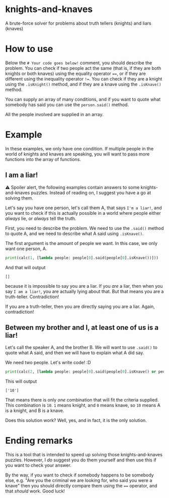 # knights-and-knaves
A brute-force solver for problems about truth tellers (knights) and liars (knaves)

# How to use
Below the `# Your code goes below!` comment, you should describe the problem. You can check if two people act the same (that is, if they are both knights or both knaves) using the equality operator `==`, or if they are different using the inequality operator `!=`. You can check if they are a knight using the `.isKnight()` method, and if they are a knave using the `.isKnave()` method.

You can supply an array of many conditions, and if you want to quote what somebody has said you can use the `person.said()` method.

All the people involved are supplied in an array.

# Example

In these examples, we only have one condition. If multiple people in the world of knights and knaves are speaking, you will want to pass more functions into the array of functions.

## I am a liar!
:warning: Spoiler alert, the following examples contain answers to some knights-and-knaves puzzles. Instead of reading on, I suggest you have a go at solving them.

Let's say you have one person, let's call them A, that says `I'm a liar!`, and you want to check if this is actually possible in a world where people either *always* lie, or *always* tell the truth.

First, you need to describe the problem. We need to use the `.said()` method to quote A, and we need to describe what A said using `.isKnave()`.

The first argument is the amount of people we want. In this case, we only want one person, A.

```python
print(calc(1, [lambda people: people[0].said(people[0].isKnave())]))
```

And that will output

```
[]
```

because it is impossible to say you are a liar. If you *are* a liar, then when you say `I am a liar!`, you are actually lying about that. But that means you are a truth-teller. Contradiction!

If you are a truth-teller, then you are directly saying you are a liar. Again, contradiction!

## Between my brother and I, at least one of us is a liar!
Let's call the speaker A, and the brother B. We will want to use `.said()` to quote what A said, and then we will have to explain what A did say.

We need two people. Let's write code! :D

```python
print(calc(2, [lambda people: people[0].said(people[0].isKnave() or people[1].isKnave())]))
```

This will output

```
['10']
```

That means there is only *one* combination that will fit the criteria supplied. This combination is `10`. `1` means knight, and `0` means knave, so `10` means A is a knight, and B is a knave.

Does this solution work? Well, yes, and in fact, it is the only solution.

# Ending remarks

This is a tool that is intended to speed up solving those knights-and-knaves puzzles. However, I *do* suggest you do them yourself and then use this if you want to check your answer.

By the way, if you want to check if somebody happens to be somebody else, e.g. "Are you the criminal we are looking for, who said you were a knave" then you should directly compare them using the `==` operator, and that *should* work. Good luck!
